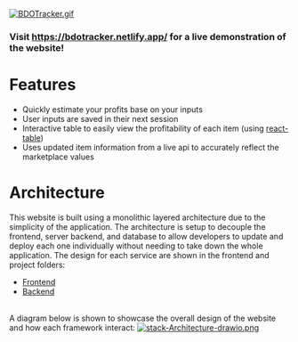 [![BDOTracker.gif](https://i.postimg.cc/SssbYRj1/BDOTracker.gif)](https://postimg.cc/yJwbwVm0)



### Visit https://bdotracker.netlify.app/ for a live demonstration of the website! 


# Features
* Quickly estimate your profits base on your inputs
* User inputs are saved in their next session 
* Interactive table to easily view the profitability of each item (using [react-table](https://github.com/tannerlinsley/react-table))
* Uses updated item information from a live api to accurately reflect the marketplace values


# Architecture
This website is built using a monolithic layered architecture due to the simplicity of the application. The architecture is setup to decouple the frontend, server backend, and database to allow developers to update and deploy each one individually without needing to take down the whole application. The design for each service are shown in the frontend and project folders:
* [Frontend](/frontend/README.md)
* [Backend](/project/README.md)


<br/>A diagram below is shown to showcase the overall design of the website and how each framework interact:
[![stack-Architecture-drawio.png](https://i.postimg.cc/rw1kv7vj/stack-Architecture-drawio.png)](https://postimg.cc/XrYm51NB)
